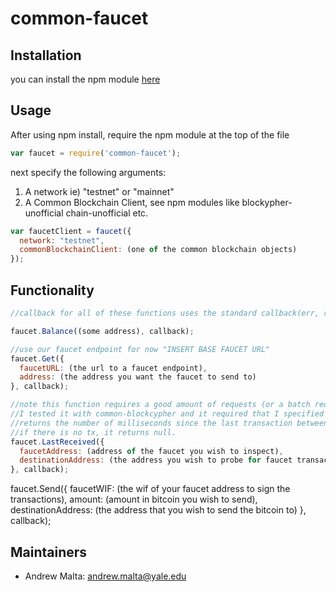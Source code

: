 # common-faucet

## Installation

you can install the npm module <a href="https://www.npmjs.com/package/common-faucet">here</a>

## Usage

After using npm install, require the npm module at the top of the file

```javascript
var faucet = require('common-faucet');
```
next specify the following arguments:
1. A network ie) "testnet" or "mainnet"
2. A Common Blockchain Client, see npm modules like blockypher-unofficial chain-unofficial etc.

```javascript
var faucetClient = faucet({
  network: "testnet",
  commonBlockchainClient: (one of the common blockchain objects)
});
```

## Functionality

```javascript
//callback for all of these functions uses the standard callback(err, resp)

faucet.Balance((some address), callback);

//use our faucet endpoint for now "INSERT BASE FAUCET URL"
faucet.Get({
  faucetURL: (the url to a faucet endpoint),
  address: (the address you want the faucet to send to)
}, callback);

//note this function requires a good amount of requests (or a batch request) to work.
//I tested it with common-blockcypher and it required that I specified an api key to common-blockcypher
//returns the number of milliseconds since the last transaction between the faucetAddress and destinationAddress
//if there is no tx, it returns null.
faucet.LastReceived({
  faucetAddress: (address of the faucet you wish to inspect),
  destinationAddress: (the address you wish to probe for faucet transactions)
}, callback);
```

faucet.Send({
  faucetWIF: (the wif of your faucet address to sign the transactions),
  amount: (amount in bitcoin you wish to send),
  destinationAddress: (the address that you wish to send the bitcoin to)
}, callback);






## Maintainers
* Andrew Malta: andrew.malta@yale.edu

